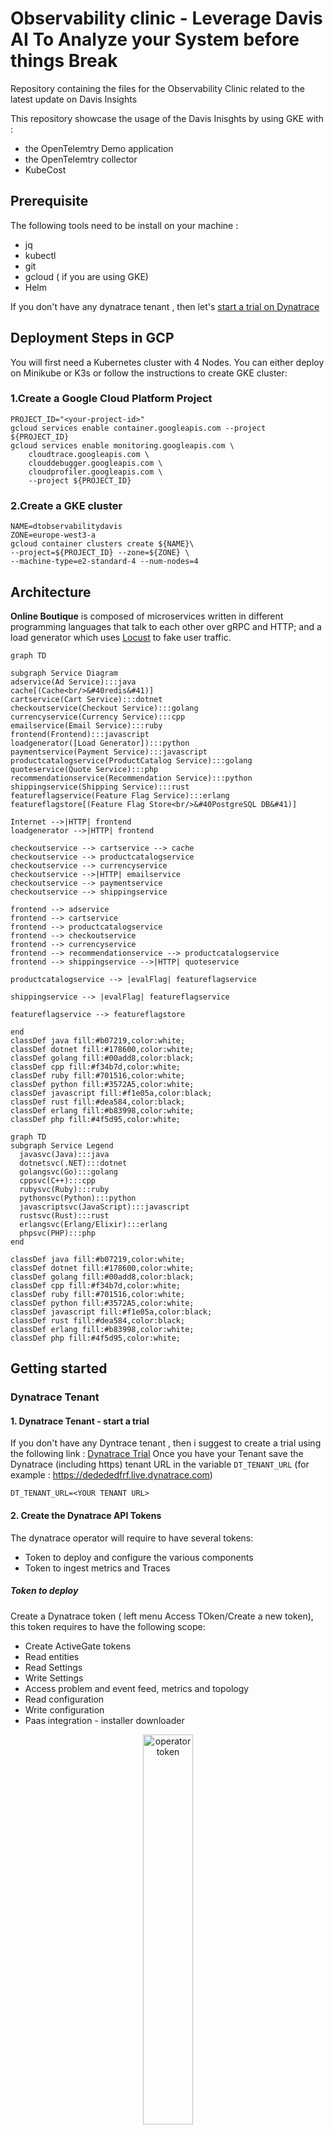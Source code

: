 # Observability clinic - Leverage Davis AI To Analyze your System before things Break
Repository containing the files for the Observability Clinic related to the latest update on Davis Insights


This repository showcase the usage of the Davis Inisghts by using GKE with :
- the OpenTelemtry Demo application
- the OpenTelemtry collector
- KubeCost

## Prerequisite
The following tools need to be install on your machine :
- jq
- kubectl
- git
- gcloud ( if you are using GKE)
- Helm


If you don't have any dynatrace tenant , then let's [start a trial on Dynatrace](https://bit.ly/3KxWDvY)

## Deployment Steps in GCP

You will first need a Kubernetes cluster with 4 Nodes.
You can either deploy on Minikube or K3s or follow the instructions to create GKE cluster:

### 1.Create a Google Cloud Platform Project
```
PROJECT_ID="<your-project-id>"
gcloud services enable container.googleapis.com --project ${PROJECT_ID}
gcloud services enable monitoring.googleapis.com \
    cloudtrace.googleapis.com \
    clouddebugger.googleapis.com \
    cloudprofiler.googleapis.com \
    --project ${PROJECT_ID}
```
### 2.Create a GKE cluster

```
NAME=dtobservabilitydavis
ZONE=europe-west3-a
gcloud container clusters create ${NAME}\
--project=${PROJECT_ID} --zone=${ZONE} \
--machine-type=e2-standard-4 --num-nodes=4
```

## Architecture

**Online Boutique** is composed of microservices written in different programming
languages that talk to each other over gRPC and HTTP; and a load generator which
uses [Locust](https://locust.io/) to fake user traffic.

```mermaid
graph TD

subgraph Service Diagram
adservice(Ad Service):::java
cache[(Cache<br/>&#40redis&#41)]
cartservice(Cart Service):::dotnet
checkoutservice(Checkout Service):::golang
currencyservice(Currency Service):::cpp
emailservice(Email Service):::ruby
frontend(Frontend):::javascript
loadgenerator([Load Generator]):::python
paymentservice(Payment Service):::javascript
productcatalogservice(ProductCatalog Service):::golang
quoteservice(Quote Service):::php
recommendationservice(Recommendation Service):::python
shippingservice(Shipping Service):::rust
featureflagservice(Feature Flag Service):::erlang
featureflagstore[(Feature Flag Store<br/>&#40PostgreSQL DB&#41)]

Internet -->|HTTP| frontend
loadgenerator -->|HTTP| frontend

checkoutservice --> cartservice --> cache
checkoutservice --> productcatalogservice
checkoutservice --> currencyservice
checkoutservice -->|HTTP| emailservice
checkoutservice --> paymentservice
checkoutservice --> shippingservice

frontend --> adservice
frontend --> cartservice
frontend --> productcatalogservice
frontend --> checkoutservice
frontend --> currencyservice
frontend --> recommendationservice --> productcatalogservice
frontend --> shippingservice -->|HTTP| quoteservice

productcatalogservice --> |evalFlag| featureflagservice

shippingservice --> |evalFlag| featureflagservice

featureflagservice --> featureflagstore

end
classDef java fill:#b07219,color:white;
classDef dotnet fill:#178600,color:white;
classDef golang fill:#00add8,color:black;
classDef cpp fill:#f34b7d,color:white;
classDef ruby fill:#701516,color:white;
classDef python fill:#3572A5,color:white;
classDef javascript fill:#f1e05a,color:black;
classDef rust fill:#dea584,color:black;
classDef erlang fill:#b83998,color:white;
classDef php fill:#4f5d95,color:white;
```

```mermaid
graph TD
subgraph Service Legend
  javasvc(Java):::java
  dotnetsvc(.NET):::dotnet
  golangsvc(Go):::golang
  cppsvc(C++):::cpp
  rubysvc(Ruby):::ruby
  pythonsvc(Python):::python
  javascriptsvc(JavaScript):::javascript
  rustsvc(Rust):::rust
  erlangsvc(Erlang/Elixir):::erlang
  phpsvc(PHP):::php
end

classDef java fill:#b07219,color:white;
classDef dotnet fill:#178600,color:white;
classDef golang fill:#00add8,color:black;
classDef cpp fill:#f34b7d,color:white;
classDef ruby fill:#701516,color:white;
classDef python fill:#3572A5,color:white;
classDef javascript fill:#f1e05a,color:black;
classDef rust fill:#dea584,color:black;
classDef erlang fill:#b83998,color:white;
classDef php fill:#4f5d95,color:white;
```

## Getting started 
### Dynatrace Tenant
#### 1. Dynatrace Tenant - start a trial
If you don't have any Dyntrace tenant , then i suggest to create a trial using the following link : [Dynatrace Trial](https://bit.ly/3KxWDvY)
Once you have your Tenant save the Dynatrace (including https) tenant URL in the variable `DT_TENANT_URL` (for example : https://dedededfrf.live.dynatrace.com)
```
DT_TENANT_URL=<YOUR TENANT URL>
```

#### 2. Create the Dynatrace API Tokens
The dynatrace operator will require to have several tokens:
* Token to deploy and configure the various components
* Token to ingest metrics and Traces

##### Token to deploy
Create a Dynatrace token ( left menu Access TOken/Create a new token), this token requires to have the following scope:
* Create ActiveGate tokens
* Read entities
* Read Settings
* Write Settings
* Access problem and event feed, metrics and topology
* Read configuration
* Write configuration
* Paas integration - installer downloader
<p align="center"><img src="/image/operator_token.png" width="40%" alt="operator token" /></p>
    
 Save the value of the token . We will use it later to store in a k8S secret
```
DYNATRACE_API_TOKEN=<YOUR TOKEN VALUE>
```

##### Token to ingest data
Create a Dynatrace token with the following scope:
* ingest metrics
* ingest events  
* ingest OpenTelemetry traces
* ingest Logs
* Data ingest, e.g.: metrics and events
<p align="center"><img src="/image/data_ingest.png" width="40%" alt="data token" /></p>
Save the value of the token . We will use it later to store in a k8S secret

```
DATA_INGEST_TOKEN=<YOUR TOKEN VALUE>
```


## Deploy 
The application will deploy the otel demo v0.4.0-alpha
```
chmod 777 deployment.sh
./deployment.sh  --dttoken $DATA_INGEST_TOKEN --dturl $DT_TENANT_URL --paastoken $DYNATRACE_API_TOKEN --clustername ${NAME}
```
if you want to deploy a newer version of the otel-demo you will need to add the --oteldemo_version parameter:
for example: 
```
./deployment.sh  --dttoken $DATA_INGEST_TOKEN --dturl $DT_TENANT_URL --paastoken $DYNATRACE_API_TOKEN --clustername ${NAME} --oteldemo_version v0.4.0-alpha
```

## Configure KubeCost

### Add the additional scraping config 
We need to edit the Prometheus settings by adding the additional scrape configuration, edit Prometheus with the following command :
```
kubectl get Prometheus
```

here is the expected output:
```
NAME                                    VERSION   REPLICAS   AGE
prometheus-kube-prometheus-prometheus   v2.32.1   1          22h
```

We will need to add an extra property in the configuration object :
```
additionalScrapeConfigs:
  name: addtional-scrape-configs
  key: additionnalscrapeconfig.yaml
```

so to update the object :
```
kubectl edit Prometheus prometheus-kube-prometheus-prometheus
```
### Connect kubecost to prometheus
```
kubectl edit cm kubecost-cost-analyzer  -n kubecost
```
make sure all the configuration are correct :
```
apiVersion: v1
data:
kubecost-token: aGVucmlrLnJleGVkQGR5bmF0cmFjZS5jb20=xm343yadf98
prometheus-alertmanager-endpoint: http://prometheus-kube-prometheus-alertmanager.default.svc:9093
prometheus-server-endpoint: http://prometheus-kube-prometheus-prometheus.default.svc:9090
kind: ConfigMap
metadata:
annotations:
meta.helm.sh/release-name: kubecost
meta.helm.sh/release-namespace: kubecost
labels:
app: cost-analyzer
app.kubernetes.io/instance: kubecost
app.kubernetes.io/managed-by: Helm
app.kubernetes.io/name: cost-analyzer
helm.sh/chart: cost-analyzer-1.92.0
name: kubecost-cost-analyzer
namespace: kubecost
```
### Connect kubecost to Grafana 
```
kubectl edit cm nginx-conf -n kubecost
```
update the grafana upstream url :
```
upstream grafana {
server prometheus-grafana.default.svc;
}
```
### Edit the Kubecost ingress rule
```
kubectl edit ingress kubecost-cost-analyzer  -n kubecost
```
make sure to add the following annotation : kubernetes.io/ingress.class: nginx
```
apiVersion: networking.k8s.io/v1
kind: Ingress
metadata:
annotations:
ingress.kubernetes.io/backends: '{"k8s-be-30348--560d80e95126adbd":"UNHEALTHY","k8s-be-31223--560d80e95126adbd":"HEALTHY"}'
ingress.kubernetes.io/forwarding-rule: k8s2-fr-xw9dp7bo-kubecost-kubecost-cost-analyzer-5laj3bq5
ingress.kubernetes.io/target-proxy: k8s2-tp-xw9dp7bo-kubecost-kubecost-cost-analyzer-5laj3bq5
ingress.kubernetes.io/url-map: k8s2-um-xw9dp7bo-kubecost-kubecost-cost-analyzer-5laj3bq5
kubernetes.io/ingress.class: nginx
meta.helm.sh/release-name: kubecost
meta.helm.sh/release-namespace: kubecost
```
